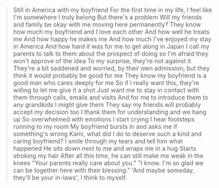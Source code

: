 >Still in America with my boyfriend
>For the first time in my life, I feel like I'm somewhere I truly belong
>But there's a problem
>Will my friends and family be okay with me moving here permanently?
>They know how much my boyfriend and I love each other
>And how well he treats me
>And how happy he makes me
>And how much I've enjoyed my stay in America
>And how hard it was for me to get along in Japan
>I call my parents to talk to them about the prospect of doing so
>I'm afraid they won't approve of the idea
>To my surprise, they're not against it
>They're a bit saddened and worried, by their own admission, but they think it would probably be good for me
>They know my boyfriend is a good man who cares deeply for me
>So if I really want this, they're willing to let me give it a shot
>Just want me to stay in contact with them through calls, emails and visits
>And for me to introduce them to any grandkids I might give them
>They say my friends will probably accept my decision too
>I thank them for understanding and we hang up
>So overwhelmed with emotions I start crying
>I hear footsteps running to my room
>My boyfriend bursts in and asks me if something's wrong
>Kami, what did I do to deserve such a kind and caring boyfriend?
>I smile through my tears and tell him what happened
>He sits down next to me and wraps me in a hug
>Starts stroking my hair
>After all this time, he can still make me weak in the knees
>"Your parents really care about you."
>"I know. I'm so glad we can be together here with their blessing."
>'And maybe someday, they'll be your in-laws', I think to myself.